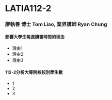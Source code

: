 # LATIA112-2
### 廖執善 博士 Tom Liao, 	業界講師 Ryan Chung  
#### 影響大學生每週讀書時間的理由  
* 理由1   
* 理由2  
* 理由3  
#### 112-2分析大專院校校別學生數
* 1
* 2
* 3
